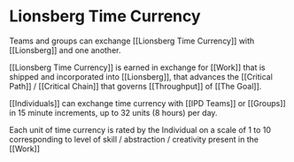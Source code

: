 # Lionsberg Time Currency

Teams and groups can exchange [[Lionsberg Time Currency]] with [[Lionsberg]] and one another. 

[[Lionsberg Time Currency]] is earned in exchange for [[Work]] that is shipped and incorporated into [[Lionsberg]], that advances the [[Critical Path]] / [[Critical Chain]] that governs [[Throughput]] of [[The Goal]]. 

[[Individuals]] can exchange time currency with [[IPD Teams]] or [[Groups]] in 15 minute increments, up to  32 units (8 hours) per day. 

Each unit of time currency is rated by the Individual on a scale of 1 to 10 corresponding to level of skill / abstraction / creativity present in the [[Work]] 



